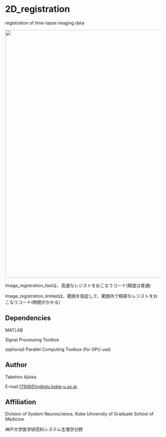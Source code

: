 # 2D_registration
registration of time-lapse imaging data

<img src="doc/demo.gif" width="800" align="below">


Image_registration_fastは、高速なレジストをおこなうコード(精度は普通)

Image_registration_limitedは、範囲を指定して、範囲内で精密なレジストをおこなうコード(時間がかかる)


## Dependencies
MATLAB

Signal Processing Toolbox

(optional) Parallel Computing Toolbox (for GPU use)


## Author
Takehiro Ajioka 

E-mail:1790651m@stu.kobe-u.ac.jp

## Affiliation

Division of System Neuroscience, Kobe University of Graduate School of Medicine

神戸大学医学研究科システム生理学分野
